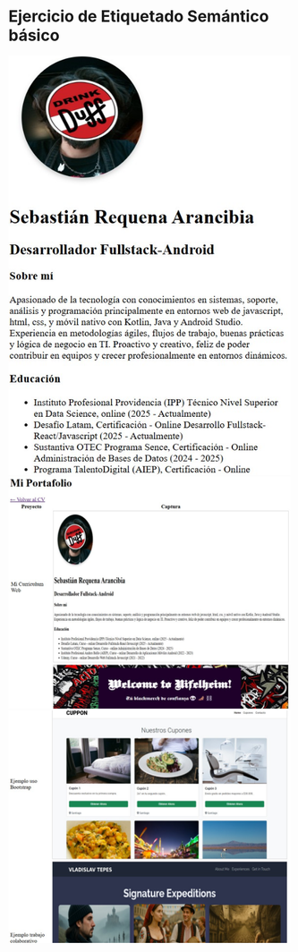 # Ejercicio de Etiquetado Semántico básico

![index_sample](/imgs/rdm_s.jpg)
![index_sample](/imgs/rdm_s2.jpg)
![index_sample](/imgs/rdm_s3.jpg)